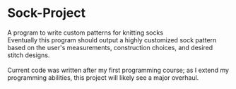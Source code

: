 # Sock-Project
A program to write custom patterns for knitting socks
<br>
Eventually this program should output a highly customized sock pattern based on the user's measurements, construction choices, and desired stitch designs.
<br>
<br>
Current code was written after my first programming course; as I extend my programming abilities, this project will likely see a major overhaul.
